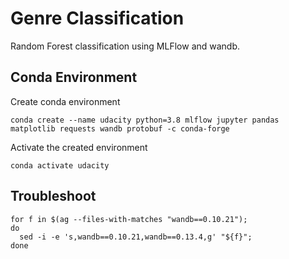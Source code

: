 # Genre Classification

Random Forest classification using MLFlow and wandb.

## Conda Environment

Create conda environment
```
conda create --name udacity python=3.8 mlflow jupyter pandas matplotlib requests wandb protobuf -c conda-forge
```

Activate the created environment
```
conda activate udacity
```

## Troubleshoot

```
for f in $(ag --files-with-matches "wandb==0.10.21");
do
  sed -i -e 's,wandb==0.10.21,wandb==0.13.4,g' "${f}";
done
```
